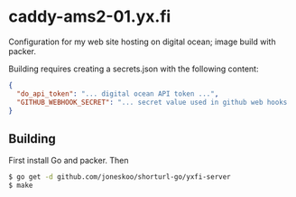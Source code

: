 # caddy-ams2-01.yx.fi

Configuration for my web site hosting on digital ocean; image build with packer.

Building requires creating a secrets.json with the following content:

```json
{
  "do_api_token": "... digital ocean API token ...",
  "GITHUB_WEBHOOK_SECRET": "... secret value used in github web hooks ..."
}
```

## Building

First install Go and packer. Then

```sh
$ go get -d github.com/joneskoo/shorturl-go/yxfi-server
$ make
```
